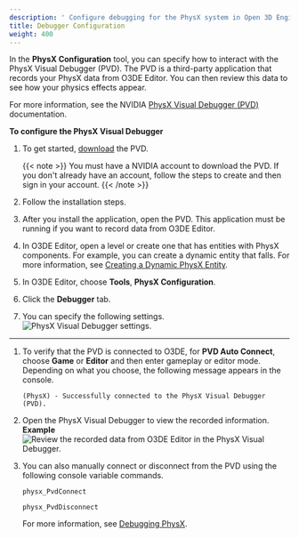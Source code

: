 ```yaml
---
description: ' Configure debugging for the PhysX system in Open 3D Engine. '
title: Debugger Configuration
weight: 400
---
```


In the **PhysX Configuration** tool, you can specify how to interact with the PhysX Visual Debugger (PVD). The PVD is a third-party application that records your PhysX data from O3DE Editor. You can then review this data to see how your physics effects appear.

For more information, see the NVIDIA [PhysX Visual Debugger (PVD)](https://docs.nvidia.com/gameworks/content/gameworkslibrary/physx/guide/Manual/VisualDebugger.html#physxvisualdebugger) documentation.

**To configure the PhysX Visual Debugger**

1. To get started, [download](https://developer.nvidia.com/physx-visual-debugger) the PVD.

    {{< note >}}
You must have a NVIDIA account to download the PVD. If you don't already have an account, follow the steps to create and then sign in your account.
{{< /note >}}

1. Follow the installation steps.

1. After you install the application, open the PVD. This application must be running if you want to record data from O3DE Editor.

1. In O3DE Editor, open a level or create one that has entities with PhysX components. For example, you can create a dynamic entity that falls. For more information, see [Creating a Dynamic PhysX Entity](/docs/user-guide/components/reference/physx/rigid-body-physics#creating-a-dynamic-physx-entity).

1. In O3DE Editor, choose **Tools**, **PhysX Configuration**.

1. Click the **Debugger** tab.

1. You can specify the following settings.
![PhysX Visual Debugger settings.](/images/user-guide/physx/physx-configuration-debugger-1.png)
****


1. To verify that the PVD is connected to O3DE, for **PVD Auto Connect**, choose **Game** or **Editor** and then enter gameplay or editor mode. Depending on what you choose, the following message appears in the console.

   ```
   (PhysX) - Successfully connected to the PhysX Visual Debugger (PVD).
   ```

1. Open the PhysX Visual Debugger to view the recorded information.
**Example**
![Review the recorded data from O3DE Editor in the PhysX Visual Debugger.](/images/user-guide/physx/physx-configuration-debugger-2.png)

1. You can also manually connect or disconnect from the PVD using the following console variable commands.

   ```
   physx_PvdConnect
   ```

   ```
   physx_PvdDisconnect
   ```

   For more information, see [Debugging PhysX](/docs/user-guide/interactivity/physics/debugging.md).
